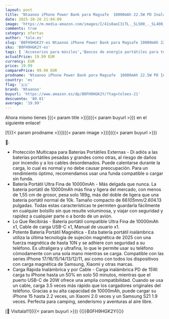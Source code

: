```yaml
---
layout: post
title: 'Ntaanoo iPhone Power Bank para Magsafe  10000mAh 22.5W PD Inalámbrico Bateria Externa Carga Rapida  Bateria Portatil Input & Output Powerbank Magnético Compatible con iPhone 17/16/15/14/13/12 Serie'
date: 2025-10-28 21:04:09
image: 'https://m.media-amazon.com/images/I/41s8aoC3iTL._SL500_._SL400_.jpg'
comments: true
category: ofertas
author: 'tole.es'
slug: 'B0FH9HGK2Y-es Ntaanoo iPhone Power Bank para Magsafe 10000mAh 22.5W PD...'
sku: 'B0FH9HGK2Y-es'
tags: [ 'Accesorios para móviles','Bancos de energía portátiles para teléfonos móviles','Cargadores para móviles','Comunicación móvil y accesorios','Electrónica','iphone','magsafe','ntaanoo','🇪🇸', ]
actualPrice: 19.99 EUR
currency: EUR
price: 19.99
comparePrice: 99.99 EUR
prodname: 'Ntaanoo iPhone Power Bank para Magsafe  10000mAh 22.5W PD Inalámbrico Bateria Externa Carga Rapida  Bateria Portatil Input & Output Powerbank Magnético Compatible con iPhone 17/16/15/14/13/12 Serie'
country: 'es'
flag: '🇪🇸'
brand: 'Ntaanoo'
buyurl: 'https://www.amazon.es/dp/B0FH9HGK2Y/?tag=tolees-21'
descuento: '80.01'
average: '19.99'
---
```


Ahora mismo tienes [{{< param title >}}]({{< param buyurl >}}) en el siguiente enlace!

[![{{< param prodname >}}]({{< param image >}})]({{< param buyurl >}})

🔎:

- Protección Multicapa para Baterías Portátiles Externas - Di adiós a las baterías portátiles pesadas y grandes como otras, al riesgo de daños por incendio y a los cables desordenados. Puede calentarse durante la carga, lo cual es normal y no debe causar preocupación. Para un rendimiento óptimo, recomendamos usar una funda compatible o cargar sin funda.
- Batería Portátil Ultra Fina de 10000mAh - Más delgada que nunca. La batería portátil de 10000mAh más fina y ligera del mercado, con menos de 1,55 cm de grosor, pesa solo 189g, más del doble de ligera que una batería portátil normal de 10k. Tamaño compacto de 66*105mm/2.60*4.13 pulgadas. Todas estas características te permiten guardarla fácilmente en cualquier bolsillo sin que resulte voluminosa, y viajar con seguridad y rapidez a cualquier parte o a bordo de un avión.
- Lo Que Recibirás - Batería portátil compatible Ultra Fina de 10000mAh x1, Cable de carga USB-C x1, Manual de usuario x1.
- Potente Batería Portátil Magnética - Esta batería portátil inalámbrica utiliza la última tecnología de sujeción magnética de 2025 con una fuerza magnética de hasta 10N y se adhiere con seguridad a su teléfono. Es ultraligera y ultrafina, lo que le permite usar su teléfono cómodamente con una sola mano mientras se carga. Compatible con las series iPhone 17/16/15/14/13/12/11, así como con todos los dispositivos con carga magnética de Samsung, Xiaomi y otras marcas.
- Carga Rápida Inalámbrica y por Cable - Carga inalámbrica PD de 15W: carga tu iPhone hasta un 50% en solo 50 minutos, mientras que el puerto USB-C de 20W ofrece una amplia compatibilidad. Cuando se usa un cable, carga 3.5 veces más rápido que los cargadores originales del teléfono. Gracias a su alta capacidad de 10000mAh, puede cargar su iPhone 15 hasta 2.2 veces, un Xiaomi 2.0 veces y un Samsung S21 1.9 veces. Perfecta para camping, senderismo y aventuras al aire libre.

[🛒 Visítala!!!]({{< param buyurl >}})
{{<world>}}B0FH9HGK2Y{{</world>}}
